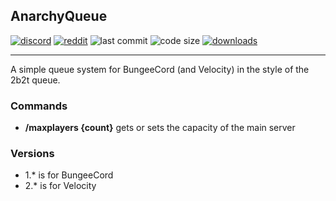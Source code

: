 ## AnarchyQueue

[![discord](https://img.shields.io/discord/843551077759844362?logo=discord)](https://discord.0b0t.org)
[![reddit](https://img.shields.io/reddit/subreddit-subscribers/0b0t)](https://old.reddit.com/r/0b0t/)
![last commit](https://img.shields.io/github/last-commit/zeroBzeroT/AnarchyQueue)
![code size](https://img.shields.io/github/languages/code-size/zeroBzeroT/AnarchyQueue)
[![downloads](https://img.shields.io/github/downloads/zeroBzeroT/AnarchyQueue/total)](https://github.com/zeroBzeroT/AnarchyQueue/releases)

---

A simple queue system for BungeeCord (and Velocity) in the style of the 2b2t queue. 

### Commands

 - **/maxplayers {count}**   gets or sets the capacity of the main server

### Versions

 - 1.* is for BungeeCord
 - 2.* is for Velocity
